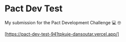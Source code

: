 # Pact Dev Test

My submission for the Pact Development Challenge 💻 🤓

[https://pact-dev-test-941tpkuje-dansoutar.vercel.app/]
